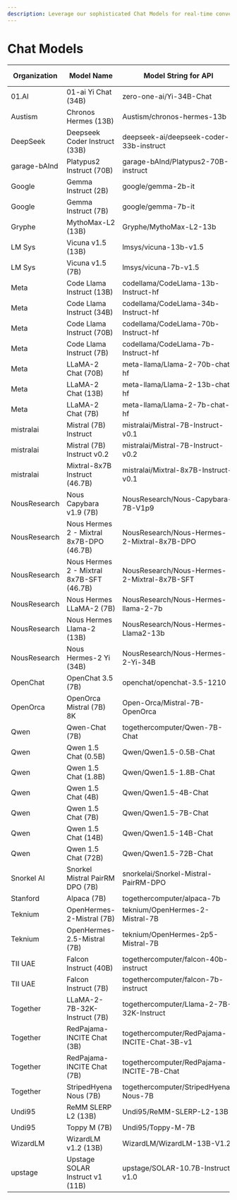```yaml
---
description: Leverage our sophisticated Chat Models for real-time conversation interfaces
---
```


# Chat Models

| Organization | Model Name                               | Model String for API                         | Context length |
| ------------ | ---------------------------------------- | -------------------------------------------- | -------------- |
| 01.AI        | 01-ai Yi Chat (34B)                      | zero-one-ai/Yi-34B-Chat                      | 4096           |
| Austism      | Chronos Hermes (13B)                     | Austism/chronos-hermes-13b                   | 2048           |
| DeepSeek     | Deepseek Coder Instruct (33B)            | deepseek-ai/deepseek-coder-33b-instruct      | 16384          |
| garage-bAInd | Platypus2 Instruct (70B)                 | garage-bAInd/Platypus2-70B-instruct          | 4096           |
| Google       | Gemma Instruct (2B)                      | google/gemma-2b-it                           | 8192           |
| Google       | Gemma Instruct (7B)                      | google/gemma-7b-it                           | 8192           |
| Gryphe       | MythoMax-L2 (13B)                        | Gryphe/MythoMax-L2-13b                       | 4096           |
| LM Sys       | Vicuna v1.5 (13B)                        | lmsys/vicuna-13b-v1.5                        | 4096           |
| LM Sys       | Vicuna v1.5 (7B)                         | lmsys/vicuna-7b-v1.5                         | 4096           |
| Meta         | Code Llama Instruct (13B)                | codellama/CodeLlama-13b-Instruct-hf          | 16384          |
| Meta         | Code Llama Instruct (34B)                | codellama/CodeLlama-34b-Instruct-hf          | 16384          |
| Meta         | Code Llama Instruct (70B)                | codellama/CodeLlama-70b-Instruct-hf          | 4096           |
| Meta         | Code Llama Instruct (7B)                 | codellama/CodeLlama-7b-Instruct-hf           | 16384          |
| Meta         | LLaMA-2 Chat (70B)                       | meta-llama/Llama-2-70b-chat-hf               | 4096           |
| Meta         | LLaMA-2 Chat (13B)                       | meta-llama/Llama-2-13b-chat-hf               | 4096           |
| Meta         | LLaMA-2 Chat (7B)                        | meta-llama/Llama-2-7b-chat-hf                | 4096           |
| mistralai    | Mistral (7B) Instruct                    | mistralai/Mistral-7B-Instruct-v0.1           | 4096           |
| mistralai    | Mistral (7B) Instruct v0.2               | mistralai/Mistral-7B-Instruct-v0.2           | 32768          |
| mistralai    | Mixtral-8x7B Instruct (46.7B)            | mistralai/Mixtral-8x7B-Instruct-v0.1         | 32768          |
| NousResearch | Nous Capybara v1.9 (7B)                  | NousResearch/Nous-Capybara-7B-V1p9           | 8192           |
| NousResearch | Nous Hermes 2 - Mixtral 8x7B-DPO (46.7B) | NousResearch/Nous-Hermes-2-Mixtral-8x7B-DPO  | 32768          |
| NousResearch | Nous Hermes 2 - Mixtral 8x7B-SFT (46.7B) | NousResearch/Nous-Hermes-2-Mixtral-8x7B-SFT  | 32768          |
| NousResearch | Nous Hermes LLaMA-2 (7B)                 | NousResearch/Nous-Hermes-llama-2-7b          | 4096           |
| NousResearch | Nous Hermes Llama-2 (13B)                | NousResearch/Nous-Hermes-Llama2-13b          | 4096           |
| NousResearch | Nous Hermes-2 Yi (34B)                   | NousResearch/Nous-Hermes-2-Yi-34B            | 4096           |
| OpenChat     | OpenChat 3.5 (7B)                        | openchat/openchat-3.5-1210                   | 8192           |
| OpenOrca     | OpenOrca Mistral (7B) 8K                 | Open-Orca/Mistral-7B-OpenOrca                | 8192           |
| Qwen         | Qwen-Chat (7B)                           | togethercomputer/Qwen-7B-Chat                | 8192           |
| Qwen         | Qwen 1.5 Chat (0.5B)                     | Qwen/Qwen1.5-0.5B-Chat                       | 32768          |
| Qwen         | Qwen 1.5 Chat (1.8B)                     | Qwen/Qwen1.5-1.8B-Chat                       | 32768          |
| Qwen         | Qwen 1.5 Chat (4B)                       | Qwen/Qwen1.5-4B-Chat                         | 32768          |
| Qwen         | Qwen 1.5 Chat (7B)                       | Qwen/Qwen1.5-7B-Chat                         | 32768          |
| Qwen         | Qwen 1.5 Chat (14B)                      | Qwen/Qwen1.5-14B-Chat                        | 32768          |
| Qwen         | Qwen 1.5 Chat (72B)                      | Qwen/Qwen1.5-72B-Chat                        | 4096           |
| Snorkel AI   | Snorkel Mistral PairRM DPO (7B)          | snorkelai/Snorkel-Mistral-PairRM-DPO         | 32768          |
| Stanford     | Alpaca (7B)                              | togethercomputer/alpaca-7b                   | 2048           |
| Teknium      | OpenHermes-2-Mistral (7B)                | teknium/OpenHermes-2-Mistral-7B              | 8192           |
| Teknium      | OpenHermes-2.5-Mistral (7B)              | teknium/OpenHermes-2p5-Mistral-7B            | 8192           |
| TII UAE      | Falcon Instruct (40B)                    | togethercomputer/falcon-40b-instruct         | 2048           |
| TII UAE      | Falcon Instruct (7B)                     | togethercomputer/falcon-7b-instruct          | 2048           |
| Together     | LLaMA-2-7B-32K-Instruct (7B)             | togethercomputer/Llama-2-7B-32K-Instruct     | 32768          |
| Together     | RedPajama-INCITE Chat (3B)               | togethercomputer/RedPajama-INCITE-Chat-3B-v1 | 2048           |
| Together     | RedPajama-INCITE Chat (7B)               | togethercomputer/RedPajama-INCITE-7B-Chat    | 2048           |
| Together     | StripedHyena Nous (7B)                   | togethercomputer/StripedHyena-Nous-7B        | 32768          |
| Undi95       | ReMM SLERP L2 (13B)                      | Undi95/ReMM-SLERP-L2-13B                     | 4096           |
| Undi95       | Toppy M (7B)                             | Undi95/Toppy-M-7B                            | 4096           |
| WizardLM     | WizardLM v1.2 (13B)                      | WizardLM/WizardLM-13B-V1.2                   | 4096           |
| upstage      | Upstage SOLAR Instruct v1 (11B)          | upstage/SOLAR-10.7B-Instruct-v1.0            | 4096           |
